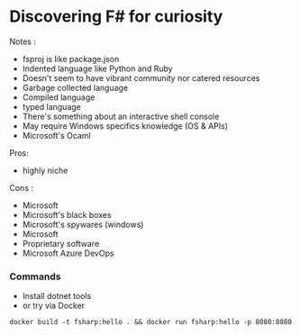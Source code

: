 # Discovering F# for curiosity

Notes :
- fsproj is like package.json
- Indented language like Python and Ruby
- Doesn't seem to have vibrant community nor catered resources
- Garbage collected language
- Compiled language
- typed language
- There's something about an interactive shell console 
- May require Windows specifics knowledge (OS & APIs)
- Microsoft's Ocaml


Pros:
- highly niche

Cons :
- Microsoft
- Microsoft's black boxes
- Microsoft's spywares (windows)
- Microsoft
- Proprietary software
- Microsoft Azure DevOps

### Commands

- Install dotnet tools
- or try via Docker

```shell
docker build -t fsharp:hello . && docker run fsharp:hello -p 8080:8080
```